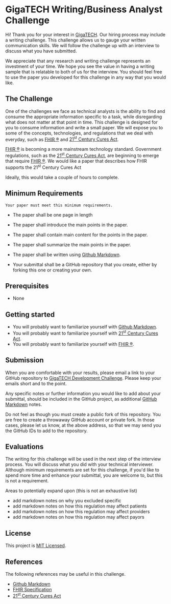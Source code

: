 # GigaTECH Writing/Business Analyst Challenge

Hi! Thank you for your interest in [GigaTECH][gigatech]. Our hiring process may include a writing challenge. This challenge allows us to gauge your written communication skills. We will follow the challenge up with an interview to discuss what you have submitted.

We appreciate that any research and writing challenge represents an investment of your time. We hope you see the value in having a writing sample that is relatable to both of us for the interview. You should feel free to use the paper you developed for this challenge in any way that you would like.

## The Challenge

One of the challenges we face as technical analysts is the ability to find and consume the appropriate information specific to a task, while disregarding what does not matter at that point in time. This challenge is designed for you to consume information and write a small paper. We will expose you to some of the concepts, technologies, and regulations that we deal with everyday, such as [FHIR &reg;][fhir] and [21<sup>st</sup> Century Cures Act][21curesact].

[FHIR &reg;][fhir] is becoming a more mainstream technology standard. Government regulations, such as the [21<sup>st</sup> Century Cures Act][21curesact], are beginning to emerge that require [FHIR &reg;][fhir]. We would like a paper that describes how FHIR supports the 21<sup>st</sup> Century Cures Act

Ideally, this would take a couple of hours to complete.

## Minimum Requirements

    Your paper must meet this minimum requirements.

- The paper shall be one page in length
- The paper shall introduce the main points in the paper.
- The paper shall contain main content for the points in the paper.
- The paper shall summarize the main points in the paper.
- The paper shall be written using [Github Markdown][ghmd].

- Your submittal shall be a GitHub repository that you create, either by forking this one or creating your own.

## Prerequisites

- None

## Getting started

- You will probably want to familiarize yourself with [Github Markdown][ghmd].
- You will probably want to familiarize yourself with [21<sup>st</sup> Century Cures Act][21curesact].
- You will probably want to familiarize yourself with [FHIR &reg;][fhir].

## Submission

When you are comfortable with your results, please email a link to your GitHub repository to [GigaTECH Development Challenge][gthr]. Please keep your emails short and to the point.

Any specific notes or further information you would like to add about your submittal, should be included in the GitHub project, as additional [GitHub Markdown][ghmd] notes.

Do not feel as though you must create a public fork of this repository. You are free to create a throwaway GitHub account or private fork. In those cases, please let us know, at the above address, so that we may send you the GitHub IDs to add to the repository.

## Evaluations

The writing for this challenge will be used in the next step of the interview process. You will discuss what you did with your technical interviewer. Although minimum requirements are set for this challenge, if you'd like to spend more time and enhance your submittal, you are welcome to, but this is not a requirement.

Areas to potentially expand upon (this is not an exhaustive list)

- add markdown notes on why you excluded specific
- add markdown notes on how this regulation may affect patients
- add markdown notes on how this regulation may affect providers
- add markdown notes on how this regulation may affect payors

## License

This project is [MIT Licensed](LICENSE).

## References

The following references may be useful in this challenge.

- [Github Markdown][ghmd]
- [FHIR Specification][fhir]
- [21<sup>st</sup> Century Cures Act][21curesact]

[gthr]: mailto:HR@gigatech.net?subject=[GigaTECH%20Development%20Challenge]%20Submittal "GigaTECH HR email submittal"
[gigatech]: https://gigatech.net "GigaTECH Home"
[ghmd]: https://guides.github.com/features/mastering-markdown/ "Github Markdown"
[smarttech]: http://docs.smarthealthit.org/ "SMART technical reference"
[fhir]: https://hl7.org/fhir "FHIR Specification"
[21curesact]: https://www.healthit.gov/curesrule/ "21 Century Cures Act"
